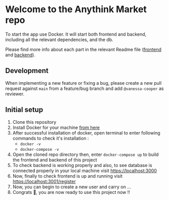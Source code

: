 # Welcome to the Anythink Market repo

To start the app use Docker. It will start both frontend and backend, including all the relevant dependencies, and the db.

Please find more info about each part in the relevant Readme file ([frontend](frontend/readme.md) and [backend](backend/README.md)).

## Development

When implementing a new feature or fixing a bug, please create a new pull request against `main` from a feature/bug branch and add `@vanessa-cooper` as reviewer.

## Initial setup
1. Clone this repository
2. Install Docker for your machine [from here](https://docs.docker.com/get-docker/)
3. After successful installation of docker, open terminal to enter following commands to check it's installation :
    * `docker -v`
    * `docker-compose -v`
4. Open the cloned repo directory then, enter `docker-compose up` to build the frontend and backend of this project
5. To check backend is working properly and also, to see database is connected properly in your local machine visit [https://localhost:3000](https://localhost:3000)
6. Now, finally to check frontend is up and running visit [https://localhost:3001/register](https://localhost:3001/register)
7. Now, you can begin to create a new user and carry on ...
8. Congrats 🎉, you are now ready to use this project now !!
